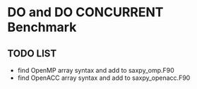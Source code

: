 # DO and DO CONCURRENT Benchmark

## TODO LIST

* find OpenMP array syntax and add to saxpy_omp.F90
* find OpenACC array syntax and add to saxpy_openacc.F90